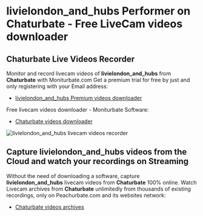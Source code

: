 # livielondon_and_hubs Performer on Chaturbate - Free LiveCam videos downloader

## Chaturbate Live Videos Recorder

Monitor and record livecam videos of **livielondon_and_hubs** from **Chaturbate** with Moniturbate.com
Get a premium trial for free by just and only registering with your Email address:
* [livielondon_and_hubs Premium videos downloader](https://moniturbate.com/request-demo-licence-key.html)

Free livecam videos downloader - Moniturbate Software:
* [Chaturbate videos downloader](https://moniturbate.com/moniturbate-download-software.html)

![livielondon_and_hubs livecam videos recorder](https://peachurnet.com/templates/moniturbate-software.png)


## Capture livielondon_and_hubs videos from the Cloud and watch your recordings on Streaming

Without the need of downloading a software, capture **livielondon_and_hubs** livecam videos from **Chaturbate** 100% online.
Watch Livecam archives from **Chaturbate** unlimitedly from thousands of existing recordings, only on Peachurbate.com and its websites network:
* [Chaturbate videos archives](https://peachurnet.com/)